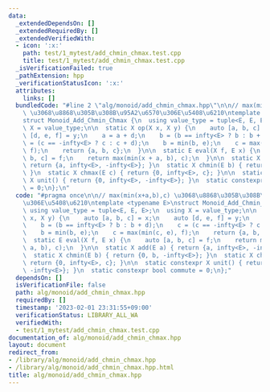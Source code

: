 ```yaml
---
data:
  _extendedDependsOn: []
  _extendedRequiredBy: []
  _extendedVerifiedWith:
  - icon: ':x:'
    path: test/1_mytest/add_chmin_chmax.test.cpp
    title: test/1_mytest/add_chmin_chmax.test.cpp
  _isVerificationFailed: true
  _pathExtension: hpp
  _verificationStatusIcon: ':x:'
  attributes:
    links: []
  bundledCode: "#line 2 \"alg/monoid/add_chmin_chmax.hpp\"\n\n// max(min(x+a,b),c)\
    \ \u3068\u8868\u305B\u308B\u95A2\u6570\u306E\u5408\u6210\ntemplate <typename E>\n\
    struct Monoid_Add_Chmin_Chmax {\n  using value_type = tuple<E, E, E>;\n  using\
    \ X = value_type;\n\n  static X op(X x, X y) {\n    auto [a, b, c] = x;\n    auto\
    \ [d, e, f] = y;\n    a = a + d;\n    b = (b == infty<E> ? b : b + d);\n    c\
    \ = (c == -infty<E> ? c : c + d);\n    b = min(b, e);\n    c = max(min(c, e),\
    \ f);\n    return {a, b, c};\n  }\n\n  static E eval(X f, E x) {\n    auto [a,\
    \ b, c] = f;\n    return max(min(x + a, b), c);\n  }\n\n  static X add(E a) {\
    \ return {a, infty<E>, -infty<E>}; }\n  static X chmin(E b) { return {0, b, -infty<E>};\
    \ }\n  static X chmax(E c) { return {0, infty<E>, c}; }\n\n  static constexpr\
    \ X unit() { return {0, infty<E>, -infty<E>}; }\n  static constexpr bool commute\
    \ = 0;\n};\n"
  code: "#pragma once\n\n// max(min(x+a,b),c) \u3068\u8868\u305B\u308B\u95A2\u6570\
    \u306E\u5408\u6210\ntemplate <typename E>\nstruct Monoid_Add_Chmin_Chmax {\n \
    \ using value_type = tuple<E, E, E>;\n  using X = value_type;\n\n  static X op(X\
    \ x, X y) {\n    auto [a, b, c] = x;\n    auto [d, e, f] = y;\n    a = a + d;\n\
    \    b = (b == infty<E> ? b : b + d);\n    c = (c == -infty<E> ? c : c + d);\n\
    \    b = min(b, e);\n    c = max(min(c, e), f);\n    return {a, b, c};\n  }\n\n\
    \  static E eval(X f, E x) {\n    auto [a, b, c] = f;\n    return max(min(x +\
    \ a, b), c);\n  }\n\n  static X add(E a) { return {a, infty<E>, -infty<E>}; }\n\
    \  static X chmin(E b) { return {0, b, -infty<E>}; }\n  static X chmax(E c) {\
    \ return {0, infty<E>, c}; }\n\n  static constexpr X unit() { return {0, infty<E>,\
    \ -infty<E>}; }\n  static constexpr bool commute = 0;\n};"
  dependsOn: []
  isVerificationFile: false
  path: alg/monoid/add_chmin_chmax.hpp
  requiredBy: []
  timestamp: '2023-02-01 23:31:55+09:00'
  verificationStatus: LIBRARY_ALL_WA
  verifiedWith:
  - test/1_mytest/add_chmin_chmax.test.cpp
documentation_of: alg/monoid/add_chmin_chmax.hpp
layout: document
redirect_from:
- /library/alg/monoid/add_chmin_chmax.hpp
- /library/alg/monoid/add_chmin_chmax.hpp.html
title: alg/monoid/add_chmin_chmax.hpp
---
```

